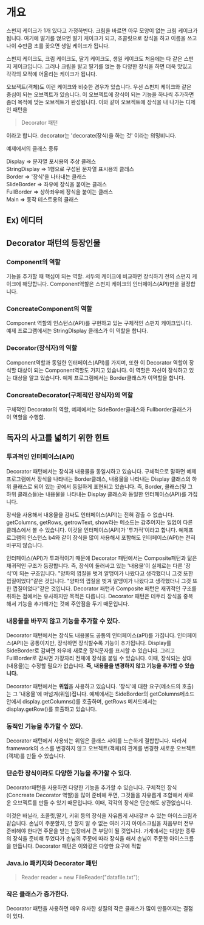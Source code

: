 # 개요

스펀지 케이크가 1개 있다고 가정하빈다. 크림을 바르면 아무 모양이 없는 크림 케이크가 됩니다. 여기에 딸기를 얹으면 딸기 케이크가 되고, 초콜릿으로 장식을 하고 이름을 쓰고 나이 수만큼 초를 꽂으면 생일 케이크가 됩니다.

스펀지 케이크도, 크림 케이크도, 딸기 케이크도, 생일 케이크도 처음에는 다 같은 스펀지 케이크입니다. 그러나 크림을 발고 딸기를 얹는 등 다양한 장식을 하면 더욱 맛있고 각각의 모적에 어울리는 케이크가 됩니다.

오브젝트(객체)도 이런 케이크와 비슷한 경우가 있습니다. 우선 스펀지 케이크와 같은 중심이 되는 오브젝트가 있습니다. 이 오브젝트에 장식이 되는 기능을 하나씩 추가하면 좀더 목적에 맞는 오브젝트가 완성됩니다. 이와 같이 오브젝트에 장식을 내 나가는 디제인 패턴을 

> Decorator 패턴

이라고 합니다. decorator는 'decorate(장식)을 하는 것' 이라는 의밍비니다.

예제에서의 클래스 종류

Display => 문자열 포시용의 추상 클래스  
StringDisplay => 1행으로 구성된 문자열 표시용의 클래스  
Border => '장식'을 나타내는 클래스  
SlideBorder => 좌우에 장식을 붙이는 클래스  
FullBorder => 상하좌우에 장식을 붙이는 클래스  
Main => 동작 테스트용의 클래스  

## Ex) 에디터

## Decorator 패턴의 등장인물

### Component의 역할

기능을 추가할 때 핵심이 되는 역할. 서두의 케이크에 비교하면 장식하기 전의 스펀지 케이크에 해당합니다. Component역할은 스펀지 케이크의 인터페이스(API)만을 결정합니다.

### ConcreateComponent의 역할

Component 역할의 인스턴스(API)를 구현하고 있는 구체적인 스펀지 케이크입니다. 예제 프로그램에서는 StringDIsplay 클래스가 이 역할을 합니다.

### Decorator(장식자)의 역할

Component역할과 동일한 인터페이스(API)를 가지며, 또한 이 Decorator 역할이 장식할 대상이 되는 Component역할도 가지고 있습니다. 이 역할은 자신이 장식하고 있는 대상을 알고 있습니다. 예제 프로그램에서는 Border클래스가 이역할을 합니다.

### ConcreateDecorator(구체적인 장식자)의 역할

구체적인 Decorator의 역할, 예제에서는 SideBorder클래스와 Fullborder클래스가 이 역할을 수행함.



## 독자의 사고를 넓히기 위한 힌트

### 투과적인 인터페이스(API)

Decorator 패턴에서는 장식과 내용물을 동일시하고 있습니다. 구체적으로 말하면 예제 프로그램에서 장식을 나타내는 Border클래스, 내용물을 나타내는 Display 클래스의 하위 클래스로 되어 있는 곳에서 동일하게 표현되고 있습니다. 즉, Border, 클래스(및 그 하위 클래스들)는 내용물을 나타내는 Display 클래스와 동일한 인터페이스(API)를 가집니다.

장식을 사용해서 내용물을 감싸도 인터페이스(API)는 전혀 감출 수 없습니다. getColumns, getRows, getrowText, show라는 메소드는 감추어지는 일없이 다른 클래스에서 볼 수 있습니다. 이것을 인터페이스(API)가 '투가적'이라고 합니다. 예제프로그램의 인스턴스 b4와 같이 장식을 많이 사용해서 포함해도 인터페이스(API)는 전혀 바꾸지 않습니다.

인터페이스(API)가 투과적이기 때문에 Decorator 패턴에서는 Composite패턴과 닮은 재귀적인 구조가 등장합니다. 즉, 장식이 둘러싸고 있는 '내용물'이 실제로는 다른  '장식'이 되는 구조입니다. "양파의 껍질을 벗겨 알맹이가 나왔다고 생각했더니 그것 또한 껍질이었다"같은 것입니다. "양파의 껍질을 벗겨 알맹이가 나왔다고 생각했더니 그것 또한 껍질이었다"같은 것입니다. Decorator 패턴과 Composite 패턴은 재귀적인 구조를 취하는 점에서는 유사하지만 목적은 다릅니다. Decorator 패턴은 테두리 장식을 중복해서 기능을 추가해가는 것에 주안점을 두기 때문입니다.

### 내용물을 바꾸지 않고 기능을 추가할 수 있다.

Decorator 패턴에서는 장식도 내용물도 공통의 인터페이스(aPI)를 가집니다. 인터페이스(API)는 공통이지만, 장식하면 장식할수록 기능이 추가됩니다. Display를 SideBorder로 감싸면 좌우에 새로운 장식문자를 표시할 수 있습니다. 그리고 FullBorder로 감싸면 가장자리 전체에 장식을 붙일 수 있습니다. 이때, 장식되는 상대(내용물)는 수정할 필요가 없습니다. **즉, 내용물을 변경하지 않고 기능을 추가할 수 있습니다.**

Decorator 패턴에서는 **위임**을 사용하고 있습니다. '장식'에 대한 요구(메소드의 호출)는 그 '내용물'에 떠넘겨(위임)집니다. 예제에서는 SideBorder의 getColumns메소드안에서 display.getColumns()를 호출하며, getRows 메서드에서는 display.getRow()를 호출하고 있습니다.

### 동적인 기능을 추가할 수 있다.

Decorator 패턴에서 사용되는 위임은 클래스 사이를 느슨하게 결합합니다. 따라서 framework의 소스를 변경하지 않고 오브젝트(객체)의 관계를 변경한 새로운 오브젝트(객체)를 만들 수 있습니다.

### 단순한 장식이라도 다양한 기능을 추가할 수 있다.

Decorator패턴을 사용하면 다양한 기능을 추가할 수 있습니다. 구체적인 장식(Concreate Decorator 역할)을 많이 준비해 두면, 그것들을 자유롭게 조합해서 새로운 오브젝트를 만들 수 있기 때문입니다. 이때, 각각의 장식은 단순해도 상관없습니다.

이것은 바닐라, 초콜릿,딸기, 키위 등의 장식을 자유롭게 서내갛ㄹ 수 있는 아이스크림과 같습니다. 손님이 주문할지, 안 할지 알 수 없는 여러 가지 아이스크림을 처음부터 전부 준비해야 한다면 주문을 받는 입장에서 큰 부담이 될 것입니다. 가게에서는 다양한 종류의 장식을 준비해 두었다가 손님의 주문에 따라 장식을 해서 손님이 주문한 아이스크름을 만듭니다. Decorator 패턴은 이와같은 다양한 요구에 적합

### Java.io 패키지와 Decorator 패턴

> Reader reader = new FileReader("datafile.txt");



### 작은 클래스가 증가한다.

Decorator 패턴을 사용하면 매우 유사한 성질의 작은 클래스가 많이 만들어지는 결점이 있다.
